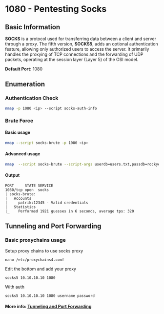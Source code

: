 # 1080 - Pentesting Socks


## Basic Information

**SOCKS** is a protocol used for transferring data between a client and server through a proxy. The fifth version, **SOCKS5**, adds an optional authentication feature, allowing only authorized users to access the server. It primarily handles the proxying of TCP connections and the forwarding of UDP packets, operating at the session layer (Layer 5) of the OSI model.

**Default Port:** 1080

## Enumeration

### Authentication Check

```bash
nmap -p 1080 <ip> --script socks-auth-info
```

### Brute Force

#### Basic usage

```bash
nmap --script socks-brute -p 1080 <ip>
```

#### Advanced usage

```bash
nmap  --script socks-brute --script-args userdb=users.txt,passdb=rockyou.txt,unpwdb.timelimit=30m -p 1080 <ip>
```

#### Output

```
PORT     STATE SERVICE
1080/tcp open  socks
| socks-brute:
|   Accounts
|     patrik:12345 - Valid credentials
|   Statistics
|_    Performed 1921 guesses in 6 seconds, average tps: 320
```

## Tunneling and Port Forwarding

### Basic proxychains usage

Setup proxy chains to use socks proxy

```
nano /etc/proxychains4.conf
```

Edit the bottom and add your proxy

```
socks5 10.10.10.10 1080
```

With auth

```
socks5 10.10.10.10 1080 username password
```

#### More info: [Tunneling and Port Forwarding](../generic-methodologies-and-resources/tunneling-and-port-forwarding.md)

